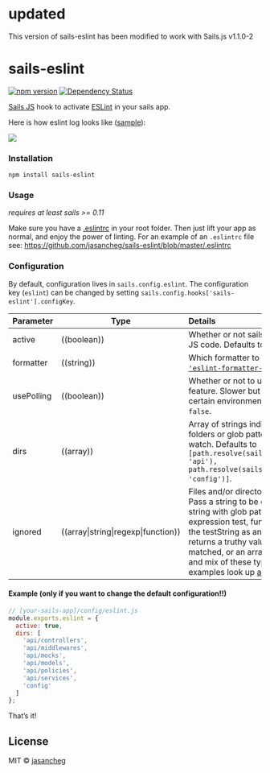 # updated

This version of sails-eslint has been modified to work with Sails.js v1.1.0-2

# sails-eslint
[![npm version](https://badge.fury.io/js/sails-eslint.svg)](https://npmjs.org/package/sails-eslint) [![Dependency Status](https://img.shields.io/david/jasancheg/sails-eslint.svg?style=flat)](https://david-dm.org/jasancheg/sails-eslint)

[Sails JS](http://sailsjs.org) hook to activate [ESLint](http://eslint.org/) in your sails app.


Here is how eslint log looks like ([sample](https://github.com/jasancheg/sails-eslint/blob/master/assets/pic.png)):

![](https://raw.githubusercontent.com/jasancheg/sails-eslint/master/assets/pic.png)

### Installation

`npm install sails-eslint`

### Usage
*requires at least sails >= 0.11*

Make sure you have a [.eslintrc](http://eslint.org/docs/user-guide/configuring) in your root folder. Then just lift your app as normal, and enjoy the power of linting. For an example of an `.eslintrc` file see: https://github.com/jasancheg/sails-eslint/blob/master/.eslintrc

### Configuration

By default, configuration lives in `sails.config.eslint`.  The configuration key (`eslint`) can be changed by setting `sails.config.hooks['sails-eslint'].configKey`.

Parameter      | Type                | Details
-------------- | ------------------- |:---------------------------------
active       | ((boolean)) | Whether or not sails should lint your JS code.  Defaults to `true`.
formatter   | ((string)) | Which formatter to use.  Defaults to [`'eslint-formatter-pretty'`](https://github.com/sindresorhus/eslint-formatter-pretty).
usePolling    | ((boolean)) | Whether or not to use the polling feature. Slower but necessary for certain environments. Defaults to `false`.
dirs          | ((array)) | Array of strings indicating Which folders or glob patterns to lint and watch.  Defaults to `[path.resolve(sails.config.appPath, 'api'), path.resolve(sails.config.appPath, 'config')]`.
ignored       | ((array\|string\|regexp\|function)) |  Files and/or directories to be ignored. Pass a string to be directly matched, string with glob patterns, regular expression test, function that takes the testString as an argument and returns a truthy value if it should be matched, or an array of any number and mix of these types. For more examples look up [anymatch docs](https://github.com/es128/anymatch).


#### Example (only if you want to change the default configuration!!)

```javascript
// [your-sails-app]/config/eslint.js
module.exports.eslint = {
  active: true,
  dirs: [
    'api/controllers',
    'api/middlewares',
    'api/mocks',
    'api/models',
    'api/policies',
    'api/services',
    'config'
  ]
};

```

That&rsquo;s it!


## License

MIT © [jasancheg](https://github.com/jasancheg/sails-eslint/blob/master/LICENSE)
